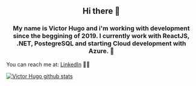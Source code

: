 ### <h2 align="center"> Hi there 👋 </h2>

<h3 align="center">My name is Victor Hugo and i'm working with development since the beggining of 2019. 
I currently work with ReactJS, .NET, PostegreSQL and starting Cloud development with Azure. 🚀</h3>

You can reach me at: [LinkedIn](https://www.linkedin.com/in/victor-hugo-ferreira-915788169/) 👨💼

[![Victor Hugo github stats](https://github-readme-stats.vercel.app/api?username=frakneable&count_private=true&show_icons=true&theme=vue)](https://github.com/frakneable/github-readme-stats)
